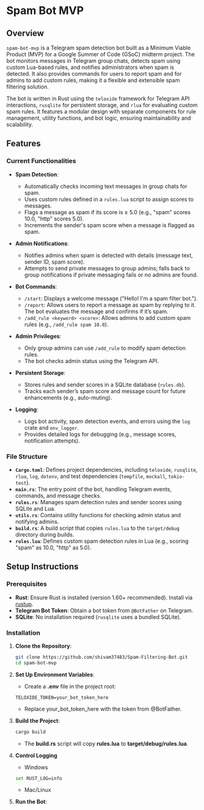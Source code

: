 # Spam Bot MVP

## Overview

`spam-bot-mvp` is a Telegram spam detection bot built as a Minimum Viable Product (MVP) for a Google Summer of Code (GSoC) midterm project. The bot monitors messages in Telegram group chats, detects spam using custom Lua-based rules, and notifies administrators when spam is detected. It also provides commands for users to report spam and for admins to add custom rules, making it a flexible and extensible spam filtering solution.

The bot is written in Rust using the `teloxide` framework for Telegram API interactions, `rusqlite` for persistent storage, and `rlua` for evaluating custom spam rules. It features a modular design with separate components for rule management, utility functions, and bot logic, ensuring maintainability and scalability.

## Features

### Current Functionalities
- **Spam Detection**:
  - Automatically checks incoming text messages in group chats for spam.
  - Uses custom rules defined in a `rules.lua` script to assign scores to messages.
  - Flags a message as spam if its score is ≥ 5.0 (e.g., "spam" scores 10.0, "http" scores 5.0).
  - Increments the sender's spam score when a message is flagged as spam.

- **Admin Notifications**:
  - Notifies admins when spam is detected with details (message text, sender ID, spam score).
  - Attempts to send private messages to group admins; falls back to group notifications if private messaging fails or no admins are found.

- **Bot Commands**:
  - `/start`: Displays a welcome message ("Hello! I'm a spam filter bot.").
  - `/report`: Allows users to report a message as spam by replying to it. The bot evaluates the message and confirms if it’s spam.
  - `/add_rule <keyword> <score>`: Allows admins to add custom spam rules (e.g., `/add_rule spam 10.0`).

- **Admin Privileges**:
  - Only group admins can use `/add_rule` to modify spam detection rules.
  - The bot checks admin status using the Telegram API.

- **Persistent Storage**:
  - Stores rules and sender scores in a SQLite database (`rules.db`).
  - Tracks each sender’s spam score and message count for future enhancements (e.g., auto-muting).

- **Logging**:
  - Logs bot activity, spam detection events, and errors using the `log` crate and `env_logger`.
  - Provides detailed logs for debugging (e.g., message scores, notification attempts).

### File Structure
- **`Cargo.toml`**: Defines project dependencies, including `teloxide`, `rusqlite`, `rlua`, `log`, `dotenv`, and test dependencies (`tempfile`, `mockall`, `tokio-test`).
- **`main.rs`**: The entry point of the bot, handling Telegram events, commands, and message checks.
- **`rules.rs`**: Manages spam detection rules and sender scores using SQLite and Lua.
- **`utils.rs`**: Contains utility functions for checking admin status and notifying admins.
- **`build.rs`**: A build script that copies `rules.lua` to the `target/debug` directory during builds.
- **`rules.lua`**: Defines custom spam detection rules in Lua (e.g., scoring "spam" as 10.0, "http" as 5.0).

## Setup Instructions

### Prerequisites
- **Rust**: Ensure Rust is installed (version 1.60+ recommended). Install via [rustup](https://rustup.rs/).
- **Telegram Bot Token**: Obtain a bot token from `@BotFather` on Telegram.
- **SQLite**: No installation required (`rusqlite` uses a bundled SQLite).

### Installation
1. **Clone the Repository**:
    ```bash
    git clone https://github.com/shivam37483/Spam-Filtering-Bot.git
    cd spam-bot-mvp
    ```

2. **Set Up Environment Variables**:
    - Create a **.env** file in the project root:
    ```plaintext
    TELOXIDE_TOKEN=your_bot_token_here
    ```

    - Replace your_bot_token_here with the token from @BotFather.

3. **Build the Project**:
    ```bash
    cargo build
    ```

    - The **build.rs** script will copy **rules.lua** to **target/debug/rules.lua**.

4. **Control Logging**
    - Windows
    ```sh
    set RUST_LOG=info
    ```

    - Mac/Linux

5. **Run the Bot**:
    ```bash
    